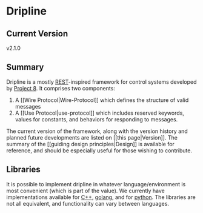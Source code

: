 # Dripline

## Current Version
v2.1.0

## Summary

Dripline is a mostly [REST](https://ics.uci.edu/~fielding/pubs/dissertation/rest_arch_style.htm)-inspired framework for control systems developed by [Project 8](http://www.project8.org).
It comprises two components:  

1. A [[Wire Protocol|Wire-Protocol]] which defines the structure of valid messages
2. A [[Use Protocol|use-protocol]] which includes reserved keywords, values for constants, and behaviors for responding to messages.

The current version of the framework, along with the version history and planned future developments are listed on [[this page|Version]].  The summary of the [[guiding design principles|Design]] is available for reference, and should be especially useful for those wishing to contribute.

## Libraries
It is possible to implement dripline in whatever language/environment is most convenient (which is part of the value). We currently have implementations available for [C++](https://github.com/project8/dripline-cpp), [golang](https://github.com/project8/dripline-go), and for [python](https://github.com/project8/dripline-python).  The libraries are not all equivalent, and functionality can vary between languages.
